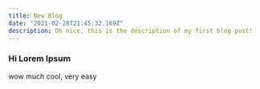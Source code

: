 ```yaml
---
title: New Blog
date: "2021-02-28T21:45:32.169Z"
description: Oh nice, this is the description of my first blog post!
---
```


### Hi Lorem Ipsum

wow much cool, very easy
